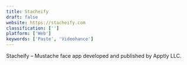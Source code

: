 ```yaml
---
title: Stacheify
draft: false 
website: https://stacheify.com
classification: ['']
platform: ['Web']
keywords: ['Paste', 'Videohance']
---
```

Stacheify – Mustache face app developed and published by Apptly LLC.